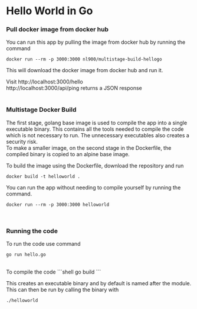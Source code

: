 # Hello World in Go

### Pull docker image from docker hub </br>
You can run this app by pulling the image from docker hub by running the command
```shell
docker run --rm -p 3000:3000 nl900/multistage-build-hellogo
```
This will download the docker image from docker hub and run it. </br>

Visit http://localhost:3000/hello </br>
http://localhost:3000/api/ping returns a JSON response</br>
</br>

### Multistage Docker Build </br>
The first stage, golang base image is used to compile the app into a single executable binary. This contains all the tools needed to compile the code which is not necessary to run.  The unnecessary executables also creates a security risk.</br>
To make a smaller image, on the second stage in the Dockerfile, the compiled binary is copied to an alpine base image. </br>

To build the image using the Dockerfile, download the repository and run </br>
```shell
docker build -t helloworld .
```
You can run the app without needing to compile yourself by running the command.

```shell
docker run --rm -p 3000:3000 helloworld
```
</br>

### Running the code </br>

To run the code use command </br>
```shell
go run hello.go
```
</br>
To compile the code
```shell
go build
```

This creates an executable binary and by default is named after the module. This can then be run by calling the binary with

```shell
./helloworld
```






